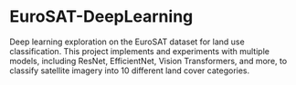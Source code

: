 # EuroSAT-DeepLearning
Deep learning exploration on the EuroSAT dataset for land use classification. This project implements and experiments with multiple models, including ResNet, EfficientNet, Vision Transformers, and more, to classify satellite imagery into 10 different land cover categories.
